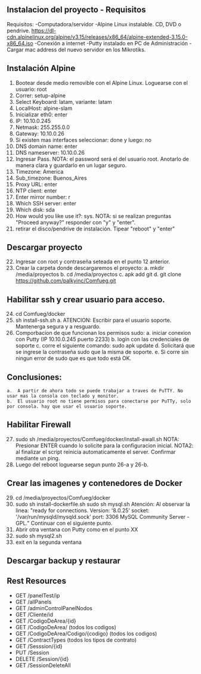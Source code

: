 
## Instalacion del proyecto - Requisitos
Requisitos:
-Computadora/servidor
-Alpine Linux instalable. CD, DVD o pendrive. https://dl-cdn.alpinelinux.org/alpine/v3.15/releases/x86_64/alpine-extended-3.15.0-x86_64.iso
-Conexión a internet
-Putty instalado en PC de Administración
-Cargar mac address del nuevo servidor en los Mikrotiks.


## Instalación Alpine
1.  Bootear desde medio removible con el Alpine Linux. Loguearse con el usuario: root
2.  Correr: setup-alpine
3.  Select Keyboard: latam, variante: latam
4.  LocalHost: alpine-slam
5.  Inicializar eth0: enter
6.  IP: 10.10.0.245
7.  Netmask: 255.255.0.0
8.  Gateway: 10.10.0.26
9.  Si existen mas interfaces seleccionar: done y luego: no
10. DNS domain name: enter
11. DNS nameserver: 10.10.0.26
12.  Ingresar Pass. NOTA: el password será el del usuario root. Anotarlo de manera clara y guardarlo en un lugar seguro.
13. Timezone: America
14. Sub_timezone: Buenos_Aires
15. Proxy URL: enter
16. NTP client: enter
17. Enter mirror number: r
18. Which SSH server: enter
19. Which disk: sda
20. How would you like use it?: sys. NOTA: si se realizan preguntas "Proceed anyway?" responder con "y" y "enter".
21. retirar el disco/pendrive de instalación. Tipear "reboot" y "enter"

## Descargar proyecto
22.  Ingresar con root y contraseña seteada en el punto 12 anterior.
23.  Crear la carpeta donde descargaremos el proyecto:
    a.  mkdir /media/proyectos
    b.  cd /media/proyectos
    c.  apk add git
    d.  git clone https://github.com/palkyinc/Comfueg.git

## Habilitar ssh y crear usuario para acceso.
24. cd Comfueg/docker
25. sh install-ssh.sh
    a.  ATENCION: Escribir para el usuario soporte. Mantenerga segura y a resguardo.
26. Comporbacion de que funcionan los permisos sudo:
    a.  iniciar conexion con Putty (IP 10.10.0.245 puerto 2233)
    b.  login con las credenciales de soporte
    c.  corre el siguiente comando: sudo apk update
    d.  Solicitará que se ingrese la contraseña sudo que la misma de soporte.
    e.  Si corre sin ningun error de sudo que es que todo está OK.
## Conclusiones:
    a.  A partir de ahora todo se puede trabajar a traves de PuTTY. No usar mas la consola con teclado y monitor.
    b.  El usuario root no tiene permisos para conectarse por PuTTy, solo por consola. hay que usar el usuario soporte.

## Habilitar Firewall
27. sudo sh /media/proyectos/Comfueg/docker/install-awall.sh
    NOTA: Presionar ENTER cuando lo solicite para la configuracion inicial.
    NOTA2: al finalizar el script reinicia automaticamente el server. Confirmar mediante un ping.
28. Luego del reboot loguearse segun punto 26-a y 26-b. 

## Crear las imagenes y contenedores de Docker
29. cd /media/proyectos/Comfueg/docker
30. sudo sh install-dockerfile.sh
    sudo sh mysql.sh
        Atención: Al observar la linea: "ready for connections. Version: '8.0.25'  socket: '/var/run/mysqld/mysqld.sock'  port: 3306  MySQL Community Server - GPL." Continuar con el siguiente punto.
32. Abrir otra ventana con Putty como en el punto XX
33. sudo sh mysql2.sh
34. exit en la segunda ventana

## Descargar backup y restaurar
    

## Rest Resources
- GET /panelTest/ip
- GET /allPanels
- GET /adminControlPanelNodos
- GET /Cliente/id
- GET /CodigoDeArea/{id}
- GET /CodigoDeArea/ (todos los codigos)
- GET /CodigoDeArea/Codigo/{codigo} (todos los codigos)
- GET /ContractTypes (todos los tipos de contrato)
- GET /Sesssion/{id}
- PUT /Session
- DELETE /Session/{id}
- GET /SessionDeleteAll

